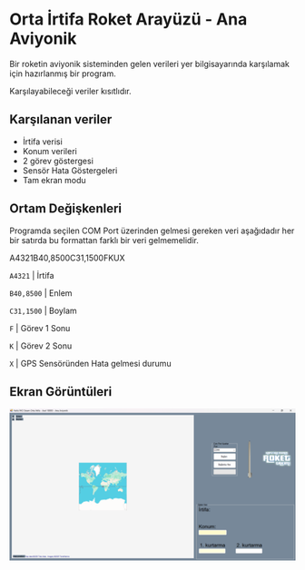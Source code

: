 # Orta İrtifa Roket Arayüzü - Ana Aviyonik

Bir roketin aviyonik sisteminden gelen verileri yer bilgisayarında karşılamak için hazırlanmış bir program. 

Karşılayabileceği veriler kısıtlıdır. 


## Karşılanan veriler
- İrtifa verisi
- Konum verileri
- 2 görev göstergesi
- Sensör Hata Göstergeleri
- Tam ekran modu

  
## Ortam Değişkenleri

Programda seçilen COM Port üzerinden gelmesi gereken veri aşağıdadır her bir satırda bu formattan farklı bir veri gelmemelidir.

A4321B40,8500C31,1500FKUX

`A4321` | İrtifa

`B40,8500` | Enlem

`C31,1500` | Boylam

`F` | Görev 1 Sonu

`K` | Görev 2 Sonu

`X` | GPS Sensöründen Hata gelmesi durumu
  
## Ekran Görüntüleri

![Uygulama Ekran Görüntüsü](https://github.com/yasirsharp/Orta-Irtifa-Roket-Arayuzu-Ana_A/blob/master/Orta_Irtifa_Asel10000_AnaAviyonik.png)
